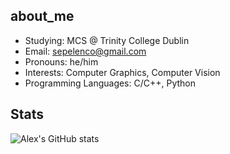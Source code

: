## about_me

- Studying: MCS @ Trinity College Dublin 
- Email: sepelenco@gmail.com
- Pronouns: he/him
- Interests: Computer Graphics, Computer Vision
- Programming Languages: C/C++, Python

## Stats

![Alex's GitHub stats](https://github-readme-stats.vercel.app/api?username=alexandersep&theme=gruvbox&show_icons=true)
